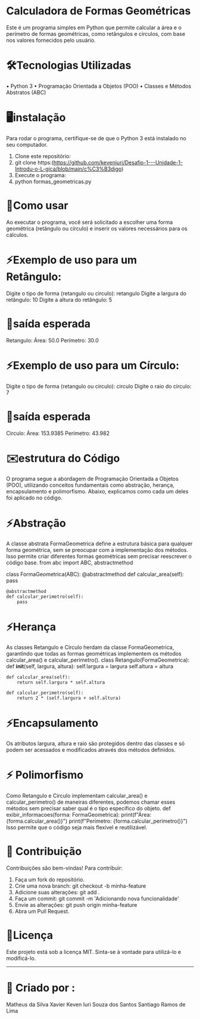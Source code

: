# Calculadora de Formas Geométricas
Este é um programa simples em Python que permite calcular a área e o perímetro de formas geométricas, como retângulos e círculos, com base nos valores fornecidos pelo usuário.
# 🛠️Tecnologias Utilizadas
•	Python 3
•	Programação Orientada a Objetos (POO)
•	Classes e Métodos Abstratos (ABC)
# 🖥️instalação 
Para rodar o programa, certifique-se de que o Python 3 está instalado no seu computador.
1.	Clone este repositório: 
2.	git clone https:(https://github.com/keveniuri/Desafio-1---Unidade-1-Introdu-o-L-gica/blob/main/c%C3%B3digo)
3.	Execute o programa: 
4.	python formas_geometricas.py
# 🚀Como usar 
Ao executar o programa, você será solicitado a escolher uma forma geométrica (retângulo ou círculo) e inserir os valores necessários para os cálculos.
# ⚡Exemplo de uso para um Retângulo:
Digite o tipo de forma (retangulo ou circulo): retangulo
Digite a largura do retângulo: 10
Digite a altura do retângulo: 5
# 📌saída esperada 
Retangulo:
Área: 50.0
Perímetro: 30.0
# ⚡Exemplo de uso para um Círculo:
Digite o tipo de forma (retangulo ou circulo): circulo
Digite o raio do círculo: 7
# 📌saída esperada 
Circulo:
Área: 153.9385
Perímetro: 43.982
# ✉️estrutura do Código 
O programa segue a abordagem de Programação Orientada a Objetos (POO), utilizando conceitos fundamentais como abstração, herança, encapsulamento e polimorfismo. Abaixo, explicamos como cada um deles foi aplicado no código.
# ⚡Abstração
A classe abstrata FormaGeometrica define a estrutura básica para qualquer forma geométrica, sem se preocupar com a implementação dos métodos. Isso permite criar diferentes formas geométricas sem precisar reescrever o código base.
from abc import ABC, abstractmethod

class FormaGeometrica(ABC):
    @abstractmethod
    def calcular_area(self):
        pass
    
    @abstractmethod
    def calcular_perimetro(self):
        pass
# ⚡Herança 
As classes Retangulo e Circulo herdam da classe FormaGeometrica, garantindo que todas as formas geométricas implementem os métodos calcular_area() e calcular_perimetro().
class Retangulo(FormaGeometrica):
    def __init__(self, largura, altura):
        self.largura = largura
        self.altura = altura
    
    def calcular_area(self):
        return self.largura * self.altura
    
    def calcular_perimetro(self):
        return 2 * (self.largura + self.altura)

  # ⚡Encapsulamento
  Os atributos largura, altura e raio são protegidos dentro das classes e só podem ser acessados e modificados através dos métodos definidos.
  # ⚡ Polimorfismo
Como Retangulo e Circulo implementam calcular_area() e calcular_perimetro() de maneiras diferentes, podemos chamar esses métodos sem precisar saber qual é o tipo específico do objeto.
def exibir_informacoes(forma: FormaGeometrica):
    print(f"Área: {forma.calcular_area()}")
    print(f"Perímetro: {forma.calcular_perimetro()}")
Isso permite que o código seja mais flexível e reutilizável.
# 🤝 Contribuição
Contribuições são bem-vindas! Para contribuir:
1.	Faça um fork do repositório.
2.	Crie uma nova branch: git checkout -b minha-feature
3.	Adicione suas alterações: git add .
4.	Faça um commit: git commit -m 'Adicionando nova funcionalidade'
5.	Envie as alterações: git push origin minha-feature
6.	Abra um Pull Request.
# 📝Licença
Este projeto está sob a licença MIT. Sinta-se à vontade para utilizá-lo e modificá-lo.
________________________________________
# 🚀 Criado por :
Matheus da Silva Xavier
Keven Iuri Souza dos Santos
Santiago Ramos de Lima






